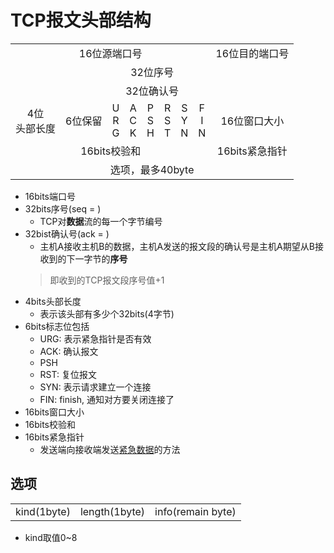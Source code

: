 # TCP报文头部结构

<table>
    <tr align="center">
        <td colspan = "16">16位源端口号</td>
        <td colspan = "16">16位目的端口号</td>
    </tr>
    <tr align="center">
        <td colspan = "32">32位序号</td>
    </tr>
    <tr align="center">
        <td colspan = "32">32位确认号</td>
    </tr>
    <tr align="center">
        <td colspan = "4">4位<br>头部长度</td>
        <td colspan = "6">6位保留</td>
        <td>U<br>R<br>G</td>
        <td>A<br>C<br>K</td>
        <td>P<br>S<br>H</td>
        <td>R<br>S<br>T</td>
        <td>S<br>Y<br>N</td>
        <td>F<br>I<br>N</td>
        <td colspan= "16">16位窗口大小</td>
    </tr>
    <tr align="center">
        <td colspan = "16">16bits校验和</td>
        <td colspan = "16">16bits紧急指针</td>
    </tr>
    <tr align="center">
        <td colspan = "32">选项，最多40byte</td>
    </tr>
</table>

- 16bits端口号
- 32bits序号(seq = )
  - TCP对**数据**流的每一个字节编号
- 32bist确认号(ack = )
  - 主机A接收主机B的数据，主机A发送的报文段的确认号是主机A期望从B接收到的下一字节的**序号** 
  > 即收到的TCP报文段序号值+1
- 4bits头部长度
  - 表示该头部有多少个32bits(4字节)
- 6bits标志位包括
  - URG: 表示紧急指针是否有效  
  - ACK: 确认报文
  - PSH
  - RST: 复位报文
  - SYN: 表示请求建立一个连接
  - FIN: finish, 通知对方要关闭连接了
- 16bits窗口大小
- 16bits校验和
- 16bits紧急指针
  - 发送端向接收端发送[紧急数据](带外数据.md)的方法

## 选项

<table>
    <tr>
        <td>kind(1byte)</td>
        <td>length(1byte)</td>
        <td>info(remain byte)</td>
   </tr>
</table>

- kind取值0~8